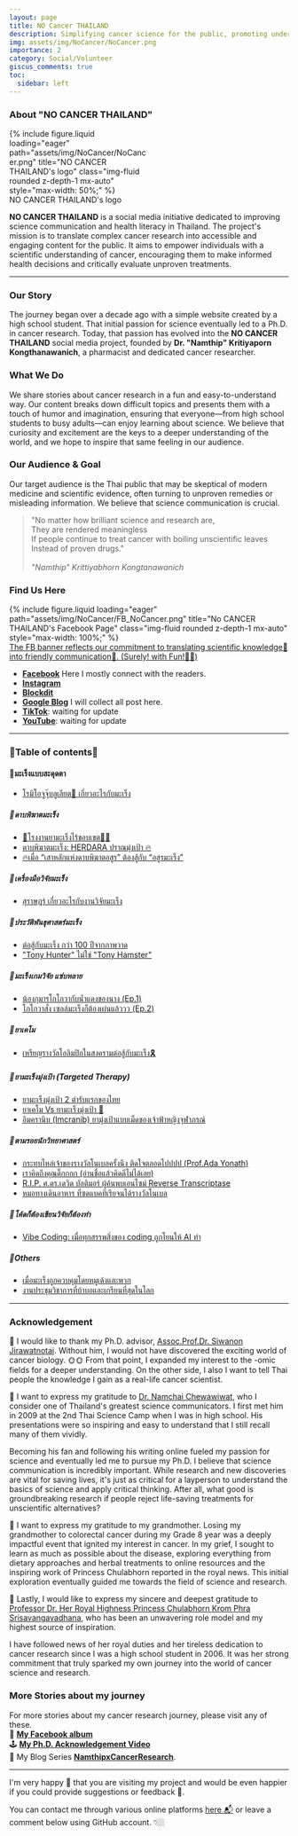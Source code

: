 ```yaml
---
layout: page
title: NO Cancer THAILAND
description: Simplifying cancer science for the public, promoting understanding of cancer biology and precision medicine.
img: assets/img/NoCancer/NoCancer.png
importance: 2
category: Social/Volunteer
giscus_comments: true
toc:
  sidebar: left
---
```


### About "NO CANCER THAILAND"

<div class="row justify-content-center">
  <div class="col-sm mt-3 mt-md-0 content-center" style="max-width: 50%;">
    {% include figure.liquid loading="eager" path="assets/img/NoCancer/NoCancer.png" title="NO CANCER THAILAND's logo" class="img-fluid rounded z-depth-1 mx-auto" style="max-width: 50%;" %}
  </div>
</div>
<div class="caption text-center">
    <a>NO CANCER THAILAND's logo</a>
</div>

**NO CANCER THAILAND** is a social media initiative dedicated to improving science communication and health literacy in Thailand. The project's mission is to translate complex cancer research into accessible and engaging content for the public. It aims to empower individuals with a scientific understanding of cancer, encouraging them to make informed health decisions and critically evaluate unproven treatments.

---

### Our Story

The journey began over a decade ago with a simple website created by a high school student. That initial passion for science eventually led to a Ph.D. in cancer research. Today, that passion has evolved into the **NO CANCER THAILAND** social media project, founded by **Dr. "Namthip" Kritiyaporn Kongthanawanich**, a pharmacist and dedicated cancer researcher.

### What We Do

We share stories about cancer research in a fun and easy-to-understand way. Our content breaks down difficult topics and presents them with a touch of humor and imagination, ensuring that everyone—from high school students to busy adults—can enjoy learning about science. We believe that curiosity and excitement are the keys to a deeper understanding of the world, and we hope to inspire that same feeling in our audience.

### Our Audience & Goal

Our target audience is the Thai public that may be skeptical of modern medicine and scientific evidence, often turning to unproven remedies or misleading information. We believe that science communication is crucial.

> "No matter how brilliant science and research are, \
> They are rendered meaningless \
> If people continue to treat cancer with boiling unscientific leaves \
> Instead of proven drugs." \
> \
>  _"Namthip" Krittiyabhorn Kongtanawanich_

### Find Us Here

<div class="row justify-content-center">
  <div class="col-sm mt-3 mt-md-0 content-center" style="max-width: 100%;">
    {% include figure.liquid loading="eager" path="assets/img/NoCancer/FB_NoCancer.png" title="No CANCER THAILAND's Facebook Page" class="img-fluid rounded z-depth-1 mx-auto" style="max-width: 100%;" %}
  </div>
</div>
<div class="caption text-center">
    <a href="https://www.nature.com/articles/s41598-024-73581-8/figures/7" target="_blank">The FB banner reflects our commitment to translating scientific knowledge🥸 into friendly communication👻. (Surely! with Fun!🤣🤣) </a>
</div>

- [**Facebook**](https://www.facebook.com/NoCancerTH) Here I mostly connect with the readers.
- [**Instagram**](instagram.com/no_cancer_th)
- [**Blockdit**](blockdit.com/no_cancer)
- [**Google Blog**](https://nocancerth.blogspot.com) I will collect all post here.
- [**TikTok**](tiktok.com/@no_cancer_th): waiting for update
- [**YouTube**](youtube.com/%40NO-CANCER-THAILAND): waiting for update

---

### 🧶Table of contents🧶

#### 🍭มะเร็งแบบสะดุดตา

- [โรมิโอจูจุ๊บลูเลียต💋 เกี่ยวอะไรกับมะเร็ง](https://nocancerth.blogspot.com/2025/09/blog-post_12.html) 

##### 🍭ดาบพิฆาตมะเร็ง

- [💊โรงงานยามะเร็งไร้ขอบเขต🏯✨](https://nocancerth.blogspot.com/2025/09/blog-post_11.html)
- [ดาบพิฆาตมะเร็ง: HERDARA ปราณมุ่งเป้า 🔥](https://nocancerth.blogspot.com/2025/08/herdara_14.html)  
- [🔥เมื่อ “เสาหลักแห่งดาบพิฆาตอสูร” ต้องสู้กับ “อสูรมะเร็ง”](https://nocancerth.blogspot.com/2025/09/blog-post.html)

##### 🍭เครื่องมือวิจัยมะเร็ง

- [สุราษฎร์ เกี่ยวอะไรกับงานวิจัยมะเร็ง](https://nocancerth.blogspot.com/2025/02/blog-post.html)

##### 🍭ประวัติพันธุศาสตร์มะเร็ง

- [ต่อสู้กับมะเร็ง กว่า 100 ปีจากภาพวาด](https://nocancerth.blogspot.com/2025/04/100.html)
- ["Tony Hunter" ไม่ใช่ "Tony Hamster"](https://nocancerth.blogspot.com/2025/07/tony-hunter-tony-hamster.html)

##### 🍭มะเร็งเกมวิจัย แซ่บหลาย

- [น้องกุมารโกโกวากับน้ำแดงของนาง (Ep.1)](https://nocancerth.blogspot.com/2025/07/ep1.html)
- [โกโกวาสั่ง เซลล์มะเร็งก็ต้องเผ่นแล้ววว (Ep.2)](https://nocancerth.blogspot.com/2025/07/ep2.html)

##### 🍭ยาเคโม

- [เหรียญรางวัลโอลิมปิกในสงครามต่อสู้กับมะเร็ง🎗️](https://nocancerth.blogspot.com/2025/08/blog-post_12.html)

##### 🍭ยามะเร็งมุ่งเป้า (Targeted Therapy)

- [ยามะเร็งมุ่งเป้า 2 ตำรับแรกของไทย](https://nocancerth.blogspot.com/2025/07/2.html)
- [ยาเคโม Vs ยามะเร็งมุ่งเป้า 🎯](https://nocancerth.blogspot.com/2025/07/vs.html)
- [อิมครานิบ (Imcranib) ยามุ่งเป้าแบบเม็ดของเจ้าฟ้าหญิงจุฬาภรณ์](https://nocancerth.blogspot.com/2025/07/imcranib.html)

##### 🍭ตามรอยนักวิทยาศาสตร์

- [กระทบไหล่เจ้าของรางวัลโนเบลครั้งนึง ติดใจตลอดไปปปป (Prof.Ada Yonath)](https://nocancerth.blogspot.com/2025/08/1st-met-nobel-laureate-like-hollywood.html)
- [เราคิดถึงคุณดิ๊กกกก (อ่านชื่อแล้วคิดดีไม่ได้เลย)](https://nocancerth.blogspot.com/2025/08/blog-post_16.html) 
- [R.I.P. ศ.ดร.เดวิด บัลติมอร์ ผู้ค้นพบเอนไซม์ Reverse Transcriptase](https://nocancerth.blogspot.com/2025/09/reverse-transcriptase.html)
- [หมอทางเดินอาหาร ที่ซดแบคทีเรียจนได้รางวัลโนเบล](https://nocancerth.blogspot.com/2025/10/blog-post.html)

##### 🍭โค้ดก็ต้องเขียนวิจัยก็ต้องทำ

- [Vibe Coding: เมื่อทุกสรรพสิ่งของ coding ถูกโยนให้ AI ทำ](https://nocancerth.blogspot.com/2025/08/vibe-coding-coding-ai.html)

##### 🍭Others

- [เมื่อมะเร็งถูกควบคุมโดยหมูเด้งและพวก](https://nocancerth.blogspot.com/2025/04/blog-post.html)
- [งานประชุมวิชาการที่บ้าบอและเกรียนที่สุดในโลก](https://nocancerth.blogspot.com/2025/08/blog-post.html)

---

### Acknowledgement

🌸 I would like to thank my Ph.D. advisor, [Assoc.Prof.Dr. Siwanon Jirawatnotai](https://scholar.google.ca/citations?user=5nSlAnIAAAAJ&hl=en). Without him, I would not have discovered the exciting world of cancer biology. 🌞🌞 From that point, I expanded my interest to the -omic fields for a deeper understanding. On the other side, I also I want to tell Thai people the knowledge I gain as a real-life cancer scientist.

🌸 I want to express my gratitude to [Dr. Namchai Chewawiwat](https://www.facebook.com/namchai.chewawiwat), who I consider one of Thailand's greatest science communicators. I first met him in 2009 at the 2nd Thai Science Camp when I was in high school. His presentations were so inspiring and easy to understand that I still recall many of them vividly.

Becoming his fan and following his writing online fueled my passion for science and eventually led me to pursue my Ph.D. I believe that science communication is incredibly important. While research and new discoveries are vital for saving lives, it's just as critical for a layperson to understand the basics of science and apply critical thinking. After all, what good is groundbreaking research if people reject life-saving treatments for unscientific alternatives?

🌸 I want to express my gratitude to my grandmother. Losing my grandmother to colorectal cancer during my Grade 8 year was a deeply impactful event that ignited my interest in cancer. In my grief, I sought to learn as much as possible about the disease, exploring everything from dietary approaches and herbal treatments to online resources and the inspiring work of Princess Chulabhorn reported in the royal news. This initial exploration eventually guided me towards the field of science and research.

🌸 Lastly, I would like to express my sincere and deepest gratitude to [Professor Dr. Her Royal Highness Princess Chulabhorn Krom Phra Srisavangavadhana](https://www.cri.or.th/about-the-president/), who has been an unwavering role model and my highest source of inspiration.

I have followed news of her royal duties and her tireless dedication to cancer research since I was a high school student in 2006. It was her strong commitment that truly sparked my own journey into the world of cancer science and research.

### More Stories about my journey

For more stories about my cancer research journey, please visit any of these. \
📸 [**My Facebook album**](https://www.facebook.com/media/set/?vanity=kuchiki.namtip&set=a.10228063510800738) \
🕹 [**My Ph.D. Acknowledgement Video**](https://youtu.be/nF-Zi4bwlnI?si=diS4tx-gR5hBM8X-) \
📝 My Blog Series [**NamthipxCancerResearch**](https://write-2-thrive.blogspot.com/search/label/NamthipxCancerResearch).

---

I'm very happy 🥰 that you are visiting my project and would be even happier if you could provide suggestions or feedback 🤩.

You can contact me through various online platforms [here 📬](https://kuchikinamthip.github.io/) or leave a comment below using GitHub account. 👇🏼
